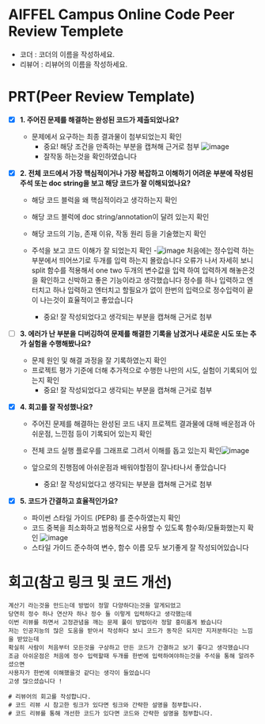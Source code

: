 # AIFFEL Campus Online Code Peer Review Templete
- 코더 : 코더의 이름을 작성하세요.
- 리뷰어 : 리뷰어의 이름을 작성하세요.


# PRT(Peer Review Template)
- [x]  **1. 주어진 문제를 해결하는 완성된 코드가 제출되었나요?**
    - 문제에서 요구하는 최종 결과물이 첨부되었는지 확인
        - 중요! 해당 조건을 만족하는 부분을 캡쳐해 근거로 첨부   ![image](https://github.com/user-attachments/assets/9547799b-35b6-433f-9256-5a4cb4b3985b)
        - 잘작동 하는것을 확인하였습니다

    
- [x]  **2. 전체 코드에서 가장 핵심적이거나 가장 복잡하고 이해하기 어려운 부분에 작성된 
주석 또는 doc string을 보고 해당 코드가 잘 이해되었나요?**
    - 해당 코드 블럭을 왜 핵심적이라고 생각하는지 확인
    - 해당 코드 블럭에 doc string/annotation이 달려 있는지 확인
    - 해당 코드의 기능, 존재 이유, 작동 원리 등을 기술했는지 확인
    - 주석을 보고 코드 이해가 잘 되었는지 확인
    -![image](https://github.com/user-attachments/assets/dadc9bd2-3ff0-4ef6-8302-fbc4bb5e358e)
       처음에는 정수입력 하는부분에서 띄어쓰기로 두개를 입력 하는지 몰랐습니다
      오류가 나서 자세히 보니 split 함수를 적용해서 one two 두개의 변수값을 입력 하여 입력하게 해놓은것을 확인하고
      신박하고 좋은 기능이라고 생각했습니다
      정수를 하나 입력하고 엔터치고 하나 입력하고 엔터치고 할필요가 없이 한번의 입력으로 정수입력이 끝이 나는것이 효율적이고 좋았습니다

        - 중요! 잘 작성되었다고 생각되는 부분을 캡쳐해 근거로 첨부
        
- [ ]  **3. 에러가 난 부분을 디버깅하여 문제를 해결한 기록을 남겼거나
새로운 시도 또는 추가 실험을 수행해봤나요?**
    - 문제 원인 및 해결 과정을 잘 기록하였는지 확인
    - 프로젝트 평가 기준에 더해 추가적으로 수행한 나만의 시도, 
    실험이 기록되어 있는지 확인
        - 중요! 잘 작성되었다고 생각되는 부분을 캡쳐해 근거로 첨부
        
- [x]  **4. 회고를 잘 작성했나요?**
    - 주어진 문제를 해결하는 완성된 코드 내지 프로젝트 결과물에 대해
    배운점과 아쉬운점, 느낀점 등이 기록되어 있는지 확인
    - 전체 코드 실행 플로우를 그래프로 그려서 이해를 돕고 있는지 확인![image](https://github.com/user-attachments/assets/f5bfa586-07da-484c-9ccc-7bcc3e226377)
    - 앞으로의 진행점에 아쉬운점과 배워야할점이 잘나타나서 좋았습니다 

        - 중요! 잘 작성되었다고 생각되는 부분을 캡쳐해 근거로 첨부
        
- [x]  **5. 코드가 간결하고 효율적인가요?**
    - 파이썬 스타일 가이드 (PEP8) 를 준수하였는지 확인
    - 코드 중복을 최소화하고 범용적으로 사용할 수 있도록 함수화/모듈화했는지 확인
    ![image](https://github.com/user-attachments/assets/a093d7bf-b5d8-489b-9c7a-6ef9fada8402)
    - 스타일 가이드 준수하여 변수, 함수 이름 모두 보기좋게 잘 작성되어있습니다 


# 회고(참고 링크 및 코드 개선)
```
계산기 라는것을 만드는데 방법이 정말 다양하다는것을 알게되었고
당연히 정수 하나 연산자 하나 정수 둘 이렇게 입력하다고 생각했는데
이번 리뷰를 하면서 고정관념을 깨는 문제 풀이 방법이라 정말 흥미롭게 봤습니다
저는 인공지능의 많은 도움을 받아서 작성하다 보니 코드가 동작은 되지만 지저분하다는 느낌을 받았는데
확실히 사람이 처음부터 모든것을 구상하고 만든 코드가 간결하고 보기 좋다고 생각했습니다
조금 아쉬운점은 처음에 정수 입력할때 두개를 한번에 입력하여야하는것을 주석을 통해 알려주셨으면
사용자가 한번에 이해했을것 같다는 생각이 들었습니다
고생 많으셨습니다 ! 

# 리뷰어의 회고를 작성합니다.
# 코드 리뷰 시 참고한 링크가 있다면 링크와 간략한 설명을 첨부합니다.
# 코드 리뷰를 통해 개선한 코드가 있다면 코드와 간략한 설명을 첨부합니다.
```

